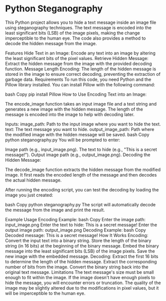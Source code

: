 # Python Steganography
This Python project allows you to hide a text message inside an image file using steganography techniques. The text message is encoded into the least significant bits (LSB) of the image pixels, making the change imperceptible to the human eye. The code also provides a method to decode the hidden message from the image.

Features
Hide Text in an Image: Encode any text into an image by altering the least significant bits of the pixel values.
Retrieve Hidden Message: Extract the hidden message from the image with the provided decoding function.
Message Length Encoding: The length of the hidden message is stored in the image to ensure correct decoding, preventing the extraction of garbage data.
Requirements
To run this code, you need Python and the Pillow library installed. You can install Pillow with the following command:

bash
Copy
pip install Pillow
How to Use
Encoding Text into an Image:

The encode_image function takes an input image file and a text string and generates a new image with the hidden message. The length of the message is encoded into the image to help with decoding later.

Inputs:
image_path: Path to the input image where you want to hide the text.
text: The text message you want to hide.
output_image_path: Path where the modified image with the hidden message will be saved.
bash
Copy
python steganography.py
You will be prompted to enter:

Image path (e.g., input_image.png).
The text to hide (e.g., "This is a secret message!").
Output image path (e.g., output_image.png).
Decoding the Hidden Message:

The decode_image function extracts the hidden message from the modified image. It first reads the encoded length of the message and then decodes the actual hidden message.

After running the encoding script, you can test the decoding by loading the image you just created:

bash
Copy
python steganography.py
The script will automatically decode the message from the image and print the result.

Example Usage
Encoding Example:
bash
Copy
Enter the image path: input_image.png
Enter the text to hide: This is a secret message!
Enter the output image path: output_image.png
Decoding Example:
bash
Copy
Decoded message: This is a secret message!
How It Works
Encoding:
Convert the input text into a binary string.
Store the length of the binary string (in 16 bits) at the beginning of the binary message.
Embed the binary message into the least significant bits (LSB) of the image pixels.
Save the new image with the embedded message.
Decoding:
Extract the first 16 bits to determine the length of the hidden message.
Extract the corresponding number of bits from the image.
Convert the binary string back into the original text message.
Limitations
The text message's size must be small enough to fit within the image. If the image doesn't have enough pixels to hide the message, you will encounter errors or truncation.
The quality of the image may be slightly altered due to the modifications in pixel values, but it will be imperceptible to the human eye.
